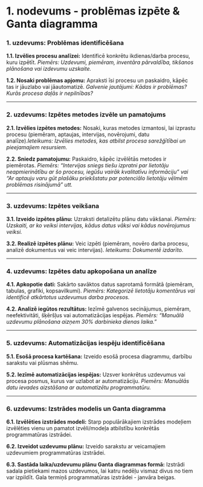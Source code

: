 # 1. nodevums - problēmas izpēte & Ganta diagramma

### **1. uzdevums: Problēmas identificēšana**

**1.1. Izvēlies procesu analīzei:** Identificē konkrētu ikdienas/darba procesu, kuru izpētīt. _Piemērs: Uzdevumi, piemēram, inventāra pārvaldība, tikšanos plānošana vai izdevumu uzskaite._

**1.2. Nosaki problēmas apjomu:** Apraksti īsi procesu un paskaidro, kāpēc tas ir jāuzlabo vai jāautomatizē. _Galvenie jautājumi: Kādas ir problēmas? Kurās procesa daļās ir nepilnības?_

---

### **2. uzdevums: Izpētes metodes izvēle un pamatojums**

**2.1. Izvēlies izpētes metodes:** Nosaki, kuras metodes izmantosi, lai izprastu procesu (piemēram, aptaujas, intervijas, novērojumi, datu analīze)._Ieteikums: Izvēlies metodes, kas atbilst procesa sarežģītībai un pieejamajiem resursiem._

**2.2. Sniedz pamatojumu:** Paskaidro, kāpēc izvēlētās metodes ir piemērotas. _Piemērs: “Intervijas sniegs tiešu izpratni par lietotāju neapmierinātību ar šo procesu, iegūšu vairāk kvalitatīvu informāciju” vai “Ar aptauju varu gūt plašāku priekšstatu par potenciālo lietotāju vēlmēm problēmas risinājumā” utt._

---

### **3. uzdevums: Izpētes veikšana**

**3.1. Izveido izpētes plānu:** Uzraksti detalizētu plānu datu vākšanai. _Piemērs: Uzskaiti, ar ko veiksi intervijas, kādus datus vāksi vai kādus novērojumus veiksi._

**3.2. Realizē izpētes plānu:** Veic izpēti (piemēram, novēro darba procesu, analizē dokumentus vai veic intervijas). _Ieteikums: Dokumentē izdarīto._

---

### **4. uzdevums: Izpētes datu apkopošana un analīze**

**4.1. Apkopotie dati:** Sakārto savāktos datus saprotamā formātā (piemēram, tabulas, grafiki, kopsavilkumi). _Piemērs: Kategorizē lietotāju komentārus vai identificē atkārtotus uzdevumus darba procesos._

**4.2. Analizē iegūtos rezultātus:** Iezīmē galvenos secinājumus, piemēram, neefektivitāti, šķēršļus vai automatizācijas iespējas. _Piemērs: “Manuālā uzdevumu plānošana aizņem 30% darbinieka dienas laika.”_

---

### **5. uzdevums: Automatizācijas iespēju identificēšana**

**5.1. Esošā procesa kartēšana:** Izveido esošā procesa diagrammu, darbību sarakstu vai plūsmas shēmu.

**5.2. Iezīmē automatizācijas iespējas:** Uzsver konkrētus uzdevumus vai procesa posmus, kurus var uzlabot ar automatizāciju. _Piemērs: Manuālās datu ievades aizstāšana ar automatizētu programmatūru._

---

### **6. uzdevums: Izstrādes modelis un Ganta diagramma**

**6.1. Izvēlēties izstrādes modeli:** Starp populārākajiem izstrādes modeļiem izvēlēties vienu un pamatot izvēli/modeļa atbilstību konkrētās programmatūras izstrādei.

**6.2. Izveidot uzdevumu plānu:** Izveido sarakstu ar veicamajiem uzdevumiem programmatūras izstrādei.

**6.3. Sastāda laika/uzdevumu plānu Ganta diagrammas formā:** Izstrādi sadala pietiekami mazos uzdevumos, lai katru nedēļu vismaz divus no tiem var izpildīt. Gala termiņš programmatūras izstrādei - janvāra beigas.
